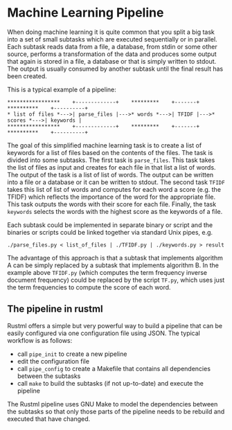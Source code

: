 # Machine Learning Pipeline

When doing machine learning it is quite common that you split a big task into a set of small subtasks which are executed sequentially or in parallel. Each subtask reads data from a file, a database, from stdin or some other source, performs a transformation of the data and produces some output that again is stored in a file, a database or that is simply written to stdout. The output is usually consumed by another subtask until the final result has been created.

This is a typical example of a pipeline:
```
*****************    +-------------+    *********    +-------+    **********    +----------+
* list of files *--->| parse_files |--->* words *--->| TFIDF |--->* scores *--->| keywords |
*****************    +-------------+    *********    +-------+    **********    +----------+
```
The goal of this simplified machine learning task is to create a list of keywords for a list of files based on the contents of the files. The task is divided into some subtasks. The first task is `parse_files`. This task takes the list of files as input and creates for each file in that list a list of words. The output of the task is a list of list of words. The output can be written into a file or a database or it can be written to stdout. The second task `TFIDF` takes this list of list of words and computes for each word a score (e.g. the TFIDF) which reflects the importance of the word for the appropriate file. This task outputs the words with their score for each file. Finally, the task `keywords` selects the words with the highest score as the keywords of a file.

Each subtask could be implemented in separate binary or script and the binaries or scripts could be linked together via standard Unix pipes, e.g.
```
./parse_files.py < list_of_files | ./TFIDF.py | ./keywords.py > result
```

The advantage of this approach is that a subtask that implements algorithm A can be simply replaced by a subtask that implements algorithm B. In the example above `TFIDF.py` (which computes the term frequency inverse document frequency) could be replaced by the script `TF.py`, which uses just the term frequencies to compute the score of each word.

## The pipeline in rustml

Rustml offers a simple but very powerful way to build a pipeline that can be easily configured via one configuration file using JSON. The typical workflow is as follows:

* call `pipe_init` to create a new pipeline
* edit the configuration file
* call `pipe_config` to create a Makefile that contains all dependencies between the subtasks
* call `make` to build the subtasks (if not up-to-date) and execute the pipeline

The Rustml pipeline uses GNU Make to model the dependencies between the subtasks so that only those parts of the pipeline needs to be rebuild and executed that have changed. 
